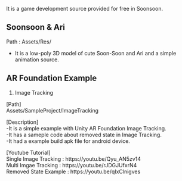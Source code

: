 It is a game development source provided for free in Soonsoon.


Soonsoon & Ari
--------------
Path : Assets/Res/
- It is a low-poly 3D model of cute Soon-Soon and Ari and a simple animation source.

AR Foundation Example
---------------------

1. Image Tracking

<p>[Path] 
<br>Assets/SampleProject/ImageTracking
<p>[Description]
<br>-It is a simple example with Unity AR Foundation Image Tracking.
<br>-It has a sameple code about removed state in Image Tracking.
<br>-It had a example build apk file for android device.
<p>[Youtube Tutorial]
<br> Single Image Tracking : https://youtu.be/Qyu_AN5zv14
<br> Multi Imgae Tracking : https://youtu.be/rJDGJUfxrN4
<br> Removed State Example : https://youtu.be/qIxClnigves

